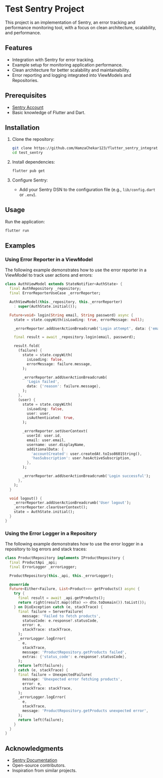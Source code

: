 # Test Sentry Project

This project is an implementation of Sentry, an error tracking and performance monitoring tool, with a focus on clean architecture, scalability, and performance.

## Features

- Integration with Sentry for error tracking.
- Example setup for monitoring application performance.
- Clean architecture for better scalability and maintainability.
- Error reporting and logging integrated into ViewModels and Repositories.

## Prerequisites

- [Sentry Account](https://sentry.io/)
- Basic knowledge of Flutter and Dart.

## Installation

1. Clone the repository:
    ```bash
    git clone https://github.com/HamzaChekar123/flutter_sentry_integration
    cd test_sentry
    ```

2. Install dependencies:
    ```bash
    flutter pub get
    ```

3. Configure Sentry:
    - Add your Sentry DSN to the configuration file (e.g., `lib/config.dart` or `.env`).

## Usage

Run the application:
```bash
flutter run
```

## Examples

### Using Error Reporter in a ViewModel

The following example demonstrates how to use the error reporter in a ViewModel to track user actions and errors:

```dart
class AuthViewModel extends StateNotifier<AuthState> {
  final AuthRepository _repository;
  final ErrorReporterUseCase _errorReporter;

  AuthViewModel(this._repository, this._errorReporter) 
    : super(AuthState.initial());

  Future<void> login(String email, String password) async {
    state = state.copyWith(isLoading: true, errorMessage: null);

    _errorReporter.addUserActionBreadcrumb('Login attempt', data: {'email': email});

    final result = await _repository.login(email, password);

    result.fold(
      (failure) {
        state = state.copyWith(
          isLoading: false,
          errorMessage: failure.message,
        );

        _errorReporter.addUserActionBreadcrumb(
          'Login failed',
          data: {'reason': failure.message},
        );
      },
      (user) {
        state = state.copyWith(
          isLoading: false,
          user: user,
          isAuthenticated: true,
        );

        _errorReporter.setUserContext(
          userId: user.id,
          email: user.email,
          username: user.displayName,
          additionalData: {
            'accountCreated': user.createdAt.toIso8601String(),
            'hasSubscription': user.hasActiveSubscription,
          },
        );

        _errorReporter.addUserActionBreadcrumb('Login successful');
      },
    );
  }

  void logout() {
    _errorReporter.addUserActionBreadcrumb('User logout');
    _errorReporter.clearUserContext();
    state = AuthState.initial();
  }
}
```

### Using the Error Logger in a Repository

The following example demonstrates how to use the error logger in a repository to log errors and stack traces:

```dart
class ProductRepository implements IProductRepository {
  final ProductApi _api;
  final ErrorLogger _errorLogger;

  ProductRepository(this._api, this._errorLogger);

  @override
  Future<Either<Failure, List<Product>>> getProducts() async {
    try {
      final result = await _api.getProducts();
      return right(result.map((dto) => dto.toDomain()).toList());
    } on DioException catch (e, stackTrace) {
      final failure = ServerFailure(
        message: 'Failed to fetch products',
        statusCode: e.response?.statusCode,
        error: e,
        stackTrace: stackTrace,
      );
      _errorLogger.logError(
        e, 
        stackTrace,
        message: 'ProductRepository.getProducts failed',
        extras: {'status_code': e.response?.statusCode},
      );
      return left(failure);
    } catch (e, stackTrace) {
      final failure = UnexpectedFailure(
        message: 'Unexpected error fetching products',
        error: e,
        stackTrace: stackTrace,
      );
      _errorLogger.logError(
        e, 
        stackTrace, 
        message: 'ProductRepository.getProducts unexpected error',
      );
      return left(failure);
    }
  }
}
```

## Acknowledgments

- [Sentry Documentation](https://docs.sentry.io/)
- Open-source contributors.
- Inspiration from similar projects.
